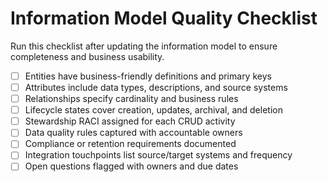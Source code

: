 <!-- Powered by BMAD™ Core -->

# Information Model Quality Checklist

Run this checklist after updating the information model to ensure completeness and
business usability.

- [ ] Entities have business-friendly definitions and primary keys
- [ ] Attributes include data types, descriptions, and source systems
- [ ] Relationships specify cardinality and business rules
- [ ] Lifecycle states cover creation, updates, archival, and deletion
- [ ] Stewardship RACI assigned for each CRUD activity
- [ ] Data quality rules captured with accountable owners
- [ ] Compliance or retention requirements documented
- [ ] Integration touchpoints list source/target systems and frequency
- [ ] Open questions flagged with owners and due dates
